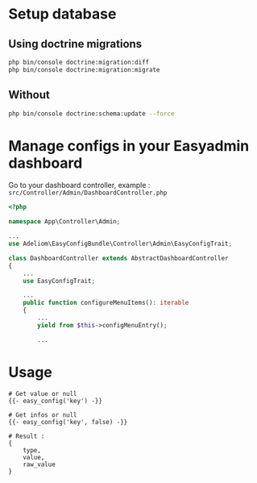 # Setup database

## Using doctrine migrations

```bash
php bin/console doctrine:migration:diff
php bin/console doctrine:migration:migrate
```

## Without

```bash
php bin/console doctrine:schema:update --force
```

# Manage configs in your Easyadmin dashboard

Go to your dashboard controller, example : `src/Controller/Admin/DashboardController.php`

```php
<?php

namespace App\Controller\Admin;

...
use Adeliom\EasyConfigBundle\Controller\Admin\EasyConfigTrait;

class DashboardController extends AbstractDashboardController
{
    ...
    use EasyConfigTrait;

    ...
    public function configureMenuItems(): iterable
    {
        ...
        yield from $this->configMenuEntry();

        ...
```

# Usage

```twig
# Get value or null
{{- easy_config('key') -}}

# Get infos or null
{{- easy_config('key', false) -}}

# Result :
{
    type,
    value,
    raw_value
}
```
